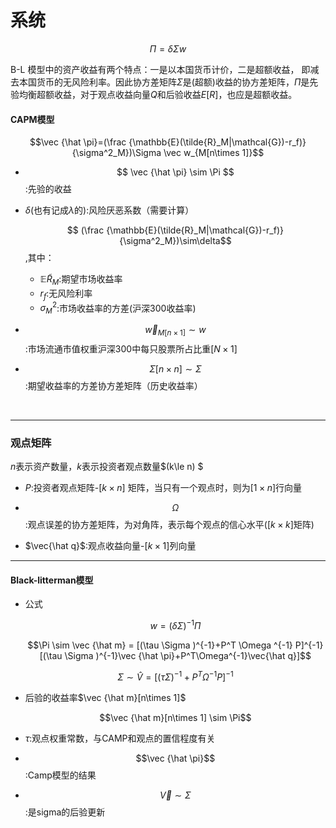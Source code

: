 # 系统

$$ \Pi=\delta \Sigma w$$

B-L 模型中的资产收益有两个特点：一是以本国货币计价，二是超额收益， 即减去本国货币的无风险利率。因此协方差矩阵$\Sigma$是(超额)收益的协方差矩阵，$\Pi$是先验均衡超额收益，对于观点收益向量$Q$和后验收益$E[R]$，也应是超额收益。

#### CAPM模型

$$\vec {\hat \pi}=(\frac {\mathbb{E}(\tilde{R}_M|\mathcal{G})-r_f)}{\sigma^2_M})\Sigma \vec w_{M[n\times 1]}$$

- $$ \vec {\hat \pi} \sim \Pi $$:先验的收益


- $\delta$(也有记成$\lambda$的):风险厌恶系数（需要计算）

     $$ (\frac {\mathbb{E}(\tilde{R}_M|\mathcal{G})-r_f)}{\sigma^2_M})\sim\delta$$,其中：

  - $\mathbb{E}\tilde{R}_M$:期望市场收益率
  - $r_f$:无风险利率
  - $\sigma^2_M$:市场收益率的方差(沪深300收益率)

- $$ \vec w_{M[n\times 1]} \sim w$$:市场流通市值权重沪深300中每只股票所占比重$[N\times 1]$


- $$ \Sigma [n\times n] \sim \Sigma $$:期望收益率的方差协方差矩阵（历史收益率）

  ​

---

### 观点矩阵

$n$表示资产数量，$k$表示投资者观点数量$(k\le n) $

- $P$:投资者观点矩阵-$[k\times n]$ 矩阵，当只有一个观点时，则为$[1\times n]$行向量


- $$\Omega$$:观点误差的协方差矩阵，为对角阵，表示每个观点的信心水平($[k\times k]$矩阵) 


- $\vec{\hat q}$:观点收益向量-$[k\times 1]$列向量


---

#### Black-litterman模型

- 公式

  $$ w=(\delta \Sigma)^{-1}\Pi$$

  $$\Pi \sim \vec {\hat m} = [(\tau \Sigma )^{-1}+P^T \Omega ^{-1} P]^{-1}[(\tau \Sigma )^{-1}\vec {\hat \pi}+P^T\Omega^{-1}\vec{\hat q}]$$

  $$\Sigma \sim \hat V=[(\tau\Sigma)^{-1}+P^T\Omega^{-1}P]^{-1}$$


- 后验的收益率$\vec {\hat m}[n\times 1]$

  $$\vec {\hat m}[n\times 1] \sim \Pi$$

- $\tau$:观点权重常数，与CAMP和观点的置信程度有关

- $$\vec {\hat \pi}$$:Camp模型的结果


- $$\vec {V} \sim \Sigma$$:是sigma的后验更新

  ​

